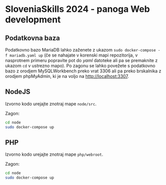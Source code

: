 # SloveniaSkills 2024 - panoga Web development

## Podatkovna baza

Podatkovno bazo MariaDB lahko zaženete z ukazom `sudo docker-compose -f mariadb.yaml up` (če se nahajate v korenski mapi repozitorija, v nasprotnem primeru popravite pot do *yaml* datoteke ali pa se premaknite z ukazom `cd` v ustrezno mapo). Po zagonu se lahko povežete s podatkovno bazo z orodjem MySQLWorkbench preko vrat 3306 ali pa preko brskalnika z orodjem phpMyAdmin, ki je na voljo na [http://localhost:3307](http://localhost:3307).

## NodeJS

Izvorno kodo urejajte znotraj mape `node/src`.

Zagon:

```bash
cd node
sudo docker-compose up
```

## PHP

Izvorno kodo urejajte znotraj mape `php/webroot`.

Zagon:

```bash
cd node
sudo docker-compose up
```
